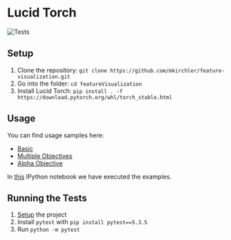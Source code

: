 # Lucid Torch

![Tests](https://github.com/mkirchler/feature-visualization/workflows/Tests/badge.svg)

## Setup

1. Clone the repository: `git clone https://github.com/mkirchler/feature-visualization.git`
2. Go into the folder: `cd featureVisualization`
3. Install Lucid Torch: `pip install . -f https://download.pytorch.org/whl/torch_stable.html`

## Usage

You can find usage samples here:

- [Basic](lucid_torch/examples/basic.py)
- [Multiple Objectives](lucid_torch/examples/multiple_objectives.py)
- [Alpha Objective](lucid_torch/examples/alpha.py)

In [this](examples.ipynb) IPython notebook we have executed the examples.

## Running the Tests

1. [Setup](#setup) the project
2. Install `pytest` with `pip install pytest==5.3.5`
3. Run `python -m pytest`
